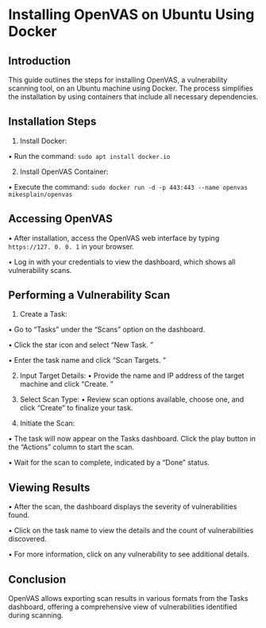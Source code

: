 # Installing OpenVAS on Ubuntu Using Docker 

## Introduction 
This guide outlines the steps for installing OpenVAS, a vulnerability scanning tool, on an Ubuntu machine using Docker. The process simplifies the installation by using containers that include all necessary dependencies. 

## Installation Steps 
1. Install Docker: 

• Run the command: `sudo apt install docker.io` 

2. Install OpenVAS Container: 

• Execute the command: `sudo docker run -d -p 443:443 --name openvas mikesplain/openvas` 

## Accessing OpenVAS 

• After installation, access the OpenVAS web interface by typing `https://127. 0. 0. 1` in your browser. 

• Log in with your credentials to view the dashboard, which shows all vulnerability scans. 

## Performing a Vulnerability Scan 

1. Create a Task:

• Go to “Tasks” under the “Scans” option on the dashboard. 

• Click the star icon and select “New Task. ” 

• Enter the task name and click “Scan Targets. ” 

2. Input Target Details: 
• Provide the name and IP address of the target machine and click “Create. ” 

3. Select Scan Type: 
• Review scan options available, choose one, and click “Create” to finalize your task. 

4. Initiate the Scan: 

• The task will now appear on the Tasks dashboard. Click the play button in the “Actions” column to start the scan. 

• Wait for the scan to complete, indicated by a “Done” status. 

## Viewing Results 

• After the scan, the dashboard displays the severity of vulnerabilities found. 

• Click on the task name to view the details and the count of vulnerabilities discovered. 

• For more information, click on any vulnerability to see additional details. 

## Conclusion 
OpenVAS allows exporting scan results in various formats from the Tasks dashboard, offering a comprehensive view of vulnerabilities identified during scanning.